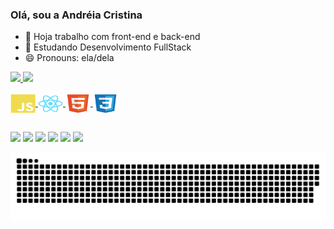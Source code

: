 ### Olá, sou a Andréia Cristina

- 🔭 Hoja trabalho com front-end e back-end
- 🌱 Estudando Desenvolvimento FullStack
- 😄 Pronouns: ela/dela

 <div>
  <a href="https://github.com/deiacristina">
  <img height="180em" src="https://github-readme-stats.vercel.app/api?username=deiacristina&show_icons=true&theme=dracula&include_all_commits=true&count_private=true"/>
  <img height="180em" src="https://github-readme-stats.vercel.app/api/top-langs/?username=deiacristina&layout=compact&langs_count=7&theme=dracula"/>
</div>
  <div style="display: inline_block"><br>
  <img align="center" alt="Deia-Js" height="30" width="40" src="https://raw.githubusercontent.com/devicons/devicon/master/icons/javascript/javascript-plain.svg">
  <img align="center" alt="Deia-React" height="30" width="40" src="https://raw.githubusercontent.com/devicons/devicon/master/icons/react/react-original.svg">
  <img align="center" alt="Deia-HTML" height="30" width="40" src="https://raw.githubusercontent.com/devicons/devicon/master/icons/html5/html5-original.svg">
  <img align="center" alt=Deia-CSS" height="30" width="40" src="https://raw.githubusercontent.com/devicons/devicon/master/icons/css3/css3-original.svg">
</div>
  
  ##
  
  <div>
     <a href="https://www.youtube.com/channel/UCBjv_im_hwZ7q-nEDqrtIOw" target="_blank"><img src="https://img.shields.io/badge/YouTube-FF0000?style=for-the-badge&logo=youtube&logoColor=white" target="_blank"></a>
  <a href="https://instagram.com/codedeia" target="_blank"><img src="https://img.shields.io/badge/-Instagram-%23E4405F?style=for-the-badge&logo=instagram&logoColor=white" target="_blank"></a>
 	<a href="https://app.slack.com/client/T02604GFMSP/C02604GGH5Z/user_profile/U026FTXCE8K" target="_blank"><img src="https://img.shields.io/badge/Slack-4A154B?style=for-the-badge&logo=slack&logoColor=white"></a>
 <a href="https://discord.com/channels/@me" target="_blank"><img src="https://img.shields.io/badge/Discord-7289DA?style=for-the-badge&logo=discord&logoColor=white" target="_blank"></a> 
  <a href = "mailto:codedeia07@gmail.com"><img src="https://img.shields.io/badge/-Gmail-%23333?style=for-the-badge&logo=gmail&logoColor=white" target="_blank"></a>
  <a href="https://www.linkedin.com/in/andreiacristina/" target="_blank"><img src="https://img.shields.io/badge/-LinkedIn-%230077B5?style=for-the-badge&logo=linkedin&logoColor=white" target="_blank"></a> 
  
  ![Snake animation](https://github.com/deiacristina/deiacristina/blob/output/github-contribution-grid-snake.svg)
  
  </div>

